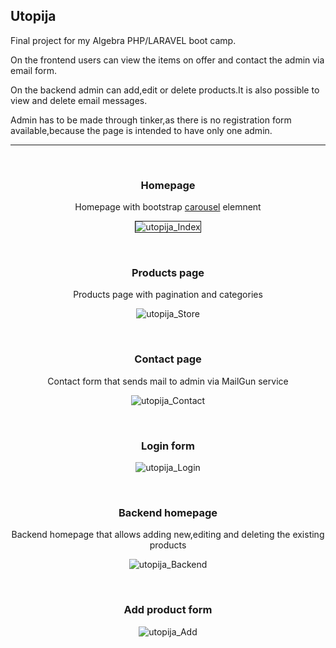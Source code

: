 ## Utopija 

<p>Final project for my Algebra PHP/LARAVEL boot camp.</p>
<p>On the frontend users can view the items on offer and contact the admin via email form.</p>
<p>On the backend admin can add,edit or delete products.It is also possible to view and delete email messages.</p>
<p>Admin has to be made through tinker,as there is no registration form available,because the page is intended to have only one admin.</p>
<hr>
<br>

<h3 align="center">Homepage</h3>
<p align="center">Homepage with bootstrap <a href="https://getbootstrap.com/docs/4.0/components/carousel/#with-controls">carousel</a> elemnent</p>
<p align="center"><img src="https://image.ibb.co/jVkhxn/utopija_Index.png" alt="utopija_Index" border="1"></p>
<br>
<h3 align="center">Products page</h3>
<p align="center">Products page with pagination and categories</p>
<p align="center"><img src="https://image.ibb.co/fKCHV7/utopija_Store.png" alt="utopija_Store" border="0"></p>
<br>
<h3 align="center">Contact page</h3>
<p align="center">Contact form that sends mail to admin via MailGun service</p>
<p align="center"><img src="https://image.ibb.co/f0bNxn/utopija_Contact.png" alt="utopija_Contact" border="0"></p>
<br>
<h3 align="center">Login form</h3>
<p align="center"><img src="https://image.ibb.co/kfwpcn/utopija_Login.png" alt="utopija_Login" border="0"></p>
<br>
<h3 align="center">Backend homepage</h3>
<p align="center">Backend homepage that allows adding new,editing and deleting the existing products</p>
<p align="center"><img src="https://image.ibb.co/gnbpcn/utopija_Backend.png" alt="utopija_Backend" border="0">
</p>
<br>
<h3 align="center">Add product form</h3>
<p align="center"><img src="https://image.ibb.co/cxG5Hn/utopija_Add.png" alt="utopija_Add" border="0"></p>






